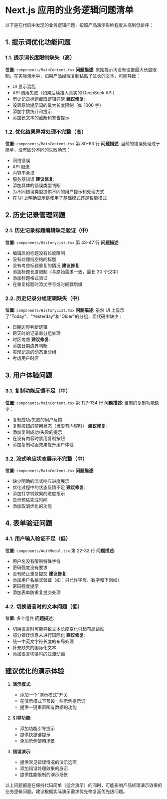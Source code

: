 # Next.js 应用的业务逻辑问题清单

以下是在代码中发现的业务逻辑问题，按照产品演示影响程度从高到低排序：

## 1. 提示词优化功能问题

### 1.1. 提示词长度限制缺失（高）
**位置**: `components/MainContent.tsx`
**问题描述**: 原始提示词没有设置最大长度限制。在实际演示中，如果产品经理复制粘贴了过长的文本，可能导致：
- UI 显示混乱
- API 调用失败（如果后续接入真实的 DeepSeek API）
- 历史记录标题截取逻辑异常
**建议修复**:
- 设置原始提示词的最大长度限制（如 1000 字）
- 添加字数统计和提示
- 添加长文本的截断和警告提示

### 1.2. 优化结果异常处理不完整（高）
**位置**: `components/MainContent.tsx` 第 80-93 行
**问题描述**: 当前的错误处理过于简单，没有区分不同的失败场景：
- 网络错误
- API 限流
- 内容不合规
- 服务器错误
**建议修复**:
- 添加具体的错误类型判断
- 为不同错误类型提供不同的用户提示和处理方式
- 在 UI 上明确显示是使用了基础模式还是智能模式

## 2. 历史记录管理问题

### 2.1. 历史记录标题编辑缺乏验证（中）
**位置**: `components/HistoryList.tsx` 第 43-47 行
**问题描述**: 
- 编辑后的标题没有长度限制
- 没有处理纯空格的标题
- 没有考虑标题重复的情况
**建议修复**:
- 添加标题长度限制（与原始需求一致，最长 30 个汉字）
- 添加标题格式验证
- 在重复标题时添加序号或时间戳后缀

### 2.2. 历史记录分组逻辑缺失（中）
**位置**: `components/HistoryList.tsx`
**问题描述**: 虽然 UI 上显示了"Today"、"Yesterday"和"Older"的分组，但代码中缺少：
- 日期边界判断逻辑
- 跨天时的记录重分组处理
- 时区考虑
**建议修复**:
- 添加日期边界判断
- 实现记录的动态重分组
- 考虑用户时区

## 3. 用户体验问题

### 3.1. 复制功能反馈不足（中）
**位置**: `components/MainContent.tsx` 第 127-134 行
**问题描述**: 当前的复制功能缺少：
- 复制成功/失败的用户反馈
- 复制按钮的禁用状态（当没有内容时）
**建议修复**:
- 添加复制成功/失败的提示
- 在没有内容时禁用复制按钮
- 添加复制动画效果提升用户体验

### 3.2. 流式响应状态展示不完整（中）
**位置**: `components/MainContent.tsx`
**问题描述**: 
- 缺少明确的流式响应进度展示
- 优化过程中的状态反馈不足
**建议修复**:
- 添加打字机效果的进度指示
- 显示预估完成时间
- 添加取消优化的功能

## 4. 表单验证问题

### 4.1. 用户输入验证不足（低）
**位置**: `components/AuthModal.tsx` 第 22-32 行
**问题描述**: 
- 用户名没有限制特殊字符
- 密码强度没有要求
- 没有防止重复提交
**建议修复**:
- 添加用户名格式验证（如：只允许字母、数字和下划线）
- 密码强度提示
- 添加表单防重复提交处理

### 4.2. 切换语言时的文本问题（低）
**位置**: 多个组件
**问题描述**: 
- 切换语言时可能导致文本长度变化引起布局跳动
- 部分错误信息未进行国际化
**建议修复**:
- 统一中英文字符长度的布局处理
- 补充缺失的国际化文本
- 添加语言切换时的过渡动画

## 建议优化的演示体验

1. **演示模式**:
   - 添加一个"演示模式"开关
   - 在演示模式下预设一些示例提示词
   - 提供一键重置所有数据的功能

2. **引导功能**:
   - 添加功能引导提示
   - 提供快捷键提示
   - 添加示例使用场景

3. **错误演示**:
   - 提供常见错误情况的演示选项
   - 添加错误处理效果的展示
   - 提供性能限制的演示场景

以上问题都是在保持代码简单（适合演示）的同时，可能影响产品经理演示效果的业务逻辑问题。建议根据实际演示需求优先修复高优先级问题。